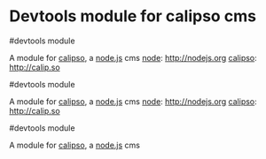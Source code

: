# Devtools module for calipso cms
[node]: http://nodejs.org
[calipso]: http://calip.so

#devtools module

A module for [calipso][calipso], a [node.js][node] cms
[node]: http://nodejs.org
[calipso]: http://calip.so

#devtools module

A module for [calipso][calipso], a [node.js][node] cms
[node]: http://nodejs.org
[calipso]: http://calip.so

#devtools module

A module for [calipso][calipso], a [node.js][node] cms
